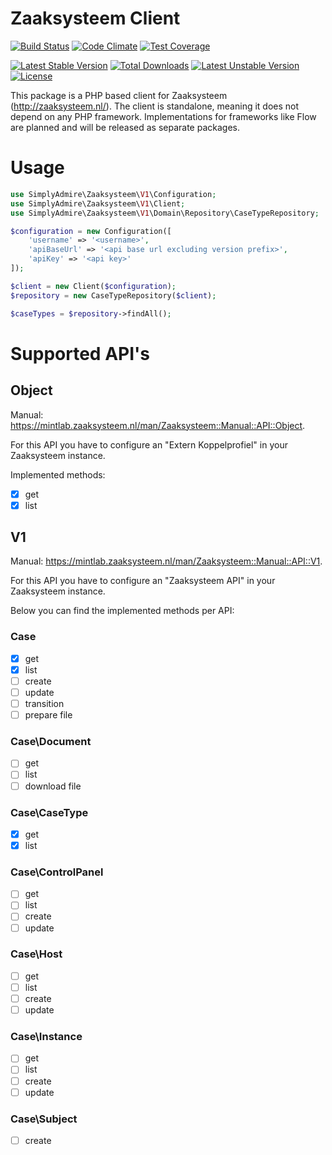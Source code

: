 # Zaaksysteem Client

[![Build Status](https://travis-ci.org/SimplyAdmire/Zaaksysteem.svg)](https://travis-ci.org/SimplyAdmire/Zaaksysteem)
[![Code Climate](https://codeclimate.com/github/SimplyAdmire/Zaaksysteem/badges/gpa.svg)](https://codeclimate.com/github/SimplyAdmire/Zaaksysteem)
[![Test Coverage](https://codeclimate.com/github/SimplyAdmire/Zaaksysteem/badges/coverage.svg)](https://codeclimate.com/github/SimplyAdmire/Zaaksysteem/coverage)

[![Latest Stable Version](https://poser.pugx.org/simplyadmire/zaaksysteem/v/stable)](https://packagist.org/packages/simplyadmire/zaaksysteem)
[![Total Downloads](https://poser.pugx.org/simplyadmire/zaaksysteem/downloads)](https://packagist.org/packages/simplyadmire/zaaksysteem)
[![Latest Unstable Version](https://poser.pugx.org/simplyadmire/zaaksysteem/v/unstable)](https://packagist.org/packages/simplyadmire/zaaksysteem)
[![License](https://poser.pugx.org/simplyadmire/zaaksysteem/license)](https://packagist.org/packages/simplyadmire/zaaksysteem)

This package is a PHP based client for Zaaksysteem (http://zaaksysteem.nl/). The client is standalone, meaning it does
not depend on any PHP framework. Implementations for frameworks like Flow are planned and will be released as separate
packages.

# Usage

```php
use SimplyAdmire\Zaaksysteem\V1\Configuration;
use SimplyAdmire\Zaaksysteem\V1\Client;
use SimplyAdmire\Zaaksysteem\V1\Domain\Repository\CaseTypeRepository;

$configuration = new Configuration([
    'username' => '<username>',
    'apiBaseUrl' => '<api base url excluding version prefix>',
    'apiKey' => '<api key>'
]);

$client = new Client($configuration);
$repository = new CaseTypeRepository($client);

$caseTypes = $repository->findAll();
```

# Supported API's

## Object

Manual: https://mintlab.zaaksysteem.nl/man/Zaaksysteem::Manual::API::Object.

For this API you have to configure an "Extern Koppelprofiel" in your Zaaksysteem instance.

Implemented methods:

- [x] get
- [x] list

## V1

Manual: https://mintlab.zaaksysteem.nl/man/Zaaksysteem::Manual::API::V1.

For this API you have to configure an "Zaaksysteem API" in your Zaaksysteem instance.

Below you can find the implemented methods per API:

### Case

- [x] get
- [x] list
- [ ] create
- [ ] update
- [ ] transition
- [ ] prepare file

### Case\Document

- [ ] get
- [ ] list
- [ ] download file

### Case\CaseType
 
- [x] get
- [x] list

### Case\ControlPanel

- [ ] get
- [ ] list
- [ ] create
- [ ] update

### Case\Host

- [ ] get
- [ ] list
- [ ] create
- [ ] update

### Case\Instance

- [ ] get
- [ ] list
- [ ] create
- [ ] update

### Case\Subject

- [ ] create
